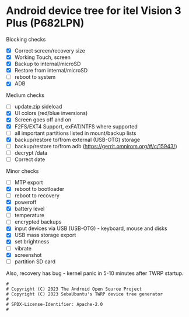 # Android device tree for itel Vision 3 Plus (P682LPN)

Blocking checks
- [x] Correct screen/recovery size
- [x] Working Touch, screen
- [x] Backup to internal/microSD
- [x] Restore from internal/microSD
- [ ] reboot to system
- [x] ADB

Medium checks
- [ ] update.zip sideload
- [x] UI colors (red/blue inversions)
- [x] Screen goes off and on
- [x] F2FS/EXT4 Support, exFAT/NTFS where supported
- [ ] all important partitions listed in mount/backup lists
- [x] backup/restore to/from external (USB-OTG) storage
- [ ] backup/restore to/from adb (https://gerrit.omnirom.org/#/c/15943/)
- [ ] decrypt /data
- [ ] Correct date

Minor checks
- [ ] MTP export
- [x] reboot to bootloader
- [ ] reboot to recovery
- [x] poweroff
- [x] battery level
- [ ] temperature
- [ ] encrypted backups
- [x] input devices via USB (USB-OTG) - keyboard, mouse and disks
- [x] USB mass storage export
- [x] set brightness
- [ ] vibrate
- [x] screenshot
- [ ] partition SD card

Also, recovery has bug - kernel panic in 5-10 minutes after TWRP startup.
```
#
# Copyright (C) 2023 The Android Open Source Project
# Copyright (C) 2023 SebaUbuntu's TWRP device tree generator
#
# SPDX-License-Identifier: Apache-2.0
#
```
